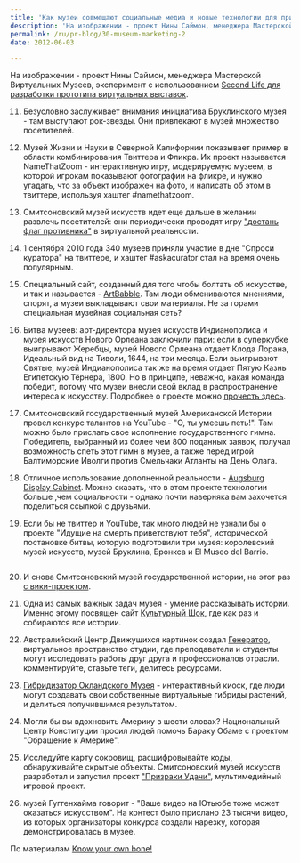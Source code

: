 ```yaml
---
title: 'Как музеи совмещают социальные медиа и новые технологии для привлечения посетителей'
description: 'На изображении - проект Нины Саймон, менеджера Мастерской Виртуальных Музеев, эксперимент с использованием Second Life для разработки прототипа виртуальных выставок.'
permalink: /ru/pr-blog/30-museum-marketing-2
date: 2012-06-03

---
```


На изображении - проект Нины Саймон, менеджера Мастерской Виртуальных Музеев, эксперимент с использованием <a href="http://thetechvirtual.org">Second Life для разработки прототипа виртуальных выставок</a>.

11. Безусловно заслуживает внимания инициатива Бруклинского музея - там выступают рок-звезды.  Они привлекают в музей множество посетителей.

12. Музей Жизни и Науки в Северной Калифорнии показывает пример в области комбинирования Твиттера и Фликра. Их проект называется NameThatZoom - интерактивную игру, модерируемую музеем, в которой игрокам показывают фотографии на фликре, и нужно угадать, что за объект изображен на фото, и написать об этом в твиттере, используя хаштег  #namethatzoom.

13. Смитсоновский музей искусств идет еще дальше в желании развлечь посетителей: они периодически проводят игру <a href="http://www.wired.com/magazine/2010/09/play-capture-the-flag-with-armed-belly-dancers-at-the-smithsonian">"достань флаг противника"</a> в виртуальной реальности.

14. 1 сентября 2010 года 340 музеев приняли участие в дне "Спроси куратора" на твиттере, и хаштег  #askacurator стал на время очень популярным.

15. Специальный сайт, созданный для того чтобы болтать об искусстве, и так и называется - <a href="http://www.wired.com/magazine/2010/09/play-capture-the-flag-with-armed-belly-dancers-at-the-smithsonian">ArtBabble</a>. Там люди обмениваются мнениями, спорят, а музеи выкладывают свои материалы. Не за горами специальная музейная социальная сеть?

16. Битва музеев:  арт-директора музея искусств  Индианополиса и музея искусств Нового Орлеана заключили пари: если в суперкубке выигрывают Жеребцы, музей Нового Орлеана отдает Клода Лорана, Идеальный вид на Тиволи,  1644, на три месяца. Если выигрывают Святые, музей Индианополиса так же на время отдает Пятую Казнь Египетскую Тёрнера, 1800.  Но в принципе, неважно, какая команда победит, потому что музеи внесли свой вклад в распространение интереса к искусству. Подробнее о проекте можно <a href="http://colleendilen.com/2010/02/06/when-art-museum-directors-talk-trash-everybody-wins/">прочесть здесь</a>.

17. Смитсоновский государственный музей Американской Истории провел конкурс талантов на  YouTube - "О, ты умеешь петь!". Там можно было прислать свое исполнение государственного гимна. Победитель, выбранный из более чем 800 поданных заявок, получал возможность спеть этот гимн в музее, а также перед игрой Балтиморские Иволги против Смельчаки Атланты на День Флага.

18. Отличное использование дополненной реальности - <a href="http://www.getty.edu/art/exhibitions/north_pavilion/ar/index.html">Augsburg Display Cabinet</a>. Можно сказать, что в этом проекте технологии больше ,чем социальности - однако почти наверняка вам захочется поделиться ссылкой с друзьями.

19. Если бы не твиттер и  YouTube, так много людей не узнали бы о проекте "Идущие на смерть приветствуют тебя", исторической постановке битвы, которую подготовили три музея: королевский музей искусств, музей Бруклина, Бронкса и El Museo del Barrio.

<img src="http://colleendilen.files.wordpress.com/2010/10/thoseabouttodie.jpg?w=418&amp;h=304" alt="">

20. И снова Смитсоновский музей государственной истории, на этот раз <a href="http://smithsonian-webstrategy.wikispaces.com/">с вики-проектом</a>.

21. Одна из самых важных задач музея - умение рассказывать истории. Именно этому посвящен сайт <a href="http://www.cultureshock.org.uk/home.html">Культурный Шок</a>, где как раз и собираются все истории.

22. Австралийский Центр Движущихся картинок создал <a href="http://generator.acmi.net.au/">Генератор</a>, виртуальное пространство студии, где преподаватели и студенты могут исследовать работы друг друга и профессионалов отрасли. комментируйте, ставьте теги, делитесь ресурсами.

23. <a href="http://www.clicksuite.co.nz/#/work/aucklandmuseum/hybridiser">Гибридизатор Окландского Музея</a>  - интерактивный киоск, где люди могут создавать свои собственные виртуальные гибриды растений, и делиться получившимся результатом.

24. Могли бы вы вдохновить Америку в шести словах? Национальный Центр Конституции просил людей помочь Бараку Обаме с проектом "Обращение к Америке".

25. Исследуйте карту сокровищ, расшифровывайте коды, обнаруживайте скрытые объекты. Смитсоновский музей искусств разработал и запустил проект <a href="http://ghostsofachance.com/"> "Призраки Удачи"</a>, мультимедийный игровой проект.

26. музей Гуггенхайма говорит - "Ваше видео на Ютьюбе тоже может оказаться искусством".  На контест было прислано 23 тысячи видео, из которых организаторы конкурса создали нарезку, которая демонстрировалась в музее.

По материалам <a href="http://colleendilen.com/2010/10/18/41-ways-museums-are-merging-social-and-tech-to-engage-audiences/"> Know your own bone! </a>

